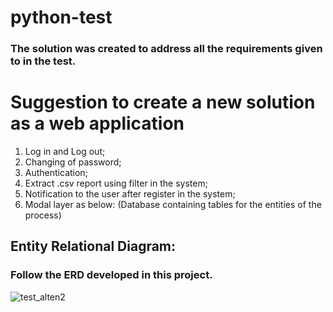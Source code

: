 # python-test
### The solution was created to address all the requirements given to in the test.
# Suggestion to create a new solution as a web application
1. Log in and Log out;
2. Changing of password;
3. Authentication;
4. Extract .csv report using filter in the system;
5. Notification to the user after register in the system;
6. Modal layer as below: (Database containing tables for the entities of the process)

## Entity Relational Diagram:
### Follow the ERD developed in this project.
![test_alten2](https://user-images.githubusercontent.com/67196397/186276478-4085db3c-5d10-4759-b48f-5902d37f65b3.png)
